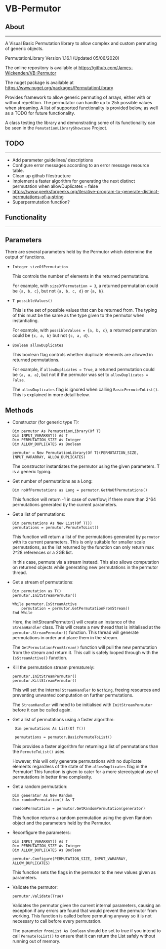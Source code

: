# VB-Permutor

## About

---

A Visual Basic Permutation library to allow complex and custom permuting of generic objects.

PermutationLibrary Version 1.16.1 (Updated 05/06/2020)

The online repository is available at <https://github.com/James-Wickenden/VB-Permutor>

The nuget package is available at <https://www.nuget.org/packages/PermutationLibrary>

Provides framework to allow generic permuting of arrays, either with or without repetition.
The permutator can handle up to 255 possible values when streaming.
A list of supported functionality is provided below, as well as a TODO for future functionality.

A class testing the library and demonstrating some of its functionality can be seen in the `PemutationLibraryShowcase` Project.

## TODO

---

- Add parameter guidelines/ descriptions
- Configure error messages according to an error message resource table.
- Clean up github filestructure
- Implement a faster algorithm for generating the next distinct permutation when allowDuplicates = false
- <https://www.geeksforgeeks.org/iterative-program-to-generate-distinct-permutations-of-a-string>
- Superpermutation function?

## Functionality

---

## Parameters

There are several parameters held by the Permutor which determine the output of functions.

- `Integer sizeOfPermutation`

    This controls the number of elements in the returned permutations.

    For example, with `sizeOfPermutation = 3`, a returned permutation could be `{a, b, c}`, but not `{a, b, c, d}` or `{a, b}`.

- `T possibleValues()`

    This is the set of possible values that can be returned from. The typing of this must be the same as the type given to the permutor when instantiating.

    For example, with `possibleValues = {a, b, c}`, a returned permutation could be `{c, a, b}` but not `{c, a, d}`.

- `Boolean allowDuplicates`

    This boolean flag controls whether duplicate elements are allowed in returned permutations.

    For example, if `allowDuplicates = True`, a returned permutation could be `{a, a, a}`, but not if the permutor was set to `allowDuplicates = False`.

    The `allowDuplicates` flag is ignored when calling `BasicPermuteToList()`. This is explained in more detail below.

## Methods

- Constructor (for generic type T):

    ```VB
    Dim permutor As PermutationLibrary(Of T)
    Dim INPUT_VARARRAY() As T
    Dim PERMUTATION_SIZE As Integer
    Dim ALLOW_DUPLICATES As Boolean

    permutor = New PermutationLibrary(Of T)(PERMUTATION_SIZE, INPUT_VARARRAY, ALLOW_DUPLICATES)
    ```

    The constructor instantiates the permutor using the given parameters. T is a generic typing.

- Get number of permutations as a Long:

    ```VB
    Dim noOfPermutations as Long = permutor.GetNoOfPermutations()
    ```

    This function will return -1 in case of overflow; if there more than 2^64 permutations generated by the current parameters.

- Get a list of permutations:

    ```VB
    Dim permutations As New List(Of T())
    permutations = permutor.PermuteToList()
    ```

    This function will return a list of the permutations generated by `permutor` with its current parameters. This is only suitable for smaller scale permutations, as the list returned by the function can only return max 2^28 references or a 2GB list.

    In this case, permute via a stream instead. This also allows computation on returned objects while generating new permutations in the permutor thread.

- Get a stream of permutations:

    ```VB
    Dim permutation as T()
    permutor.InitStreamPermutor()

    While permutor.IsStreamActive
        permutation = permutor.GetPermutationFromStream()
    End While
    ```

    Here, the initStreamPermutor() will create an instance of the `StreamHandler` class. This will create a new thread that is initialised at the `permutor.StreamPermutor()` function. This thread will generate permutations in order and place them in the stream.

    The `GetPermutationFromStream()` function will pull the new permutation from the stream and return it. This call is safely looped through with the `IsStreamActive()` function.

- Kill the permutation stream prematurely:

     ```VB
    permutor.InitStreamPermutor()
    permutor.KillStreamPermutor()
    ```

    This will set the internal `StreamHandler` to `Nothing`, freeing resources and preventing unwanted computation on further permutations.

    The `StreamHandler` will need to be initialised with `InitStreamPermutor` before it can be called again.

- Get a list of permutations using a faster algorithm:

    ```VB
     Dim permutations As List(Of T())

     permutations = permutor.BasicPermuteToList()
    ```

    This provides a faster algorithm for returning a list of permutations than the `PermuteToList()` uses.

    However, this will only generate permutations with no duplicate elements regardless of the state of the `allowDuplicates` flag in the Permutor! This function is given to cater for a more stereotypical use of permutations in better time complexity.

- Get a random permutation:

    ```VB
    Dim generator As New Random
    Dim randomPermutation() As T

    randomPermutation = permutor.GetRandomPermutation(generator)
    ```

    This function returns a random permutation using the given Random object and the parameters held by the Permutor.

- Reconfigure the parameters:

    ```VB
    Dim INPUT_VARARRAY() As T
    Dim PERMUTATION_SIZE As Integer
    Dim ALLOW_DUPLICATES As Boolean

    permutor.Configure(PERMUTATION_SIZE, INPUT_VARARRAY, ALLOW_DUPLICATES)
    ```

    This function sets the flags in the permutor to the new values given as parameters.

- Validate the permutor:

    ```VB
    permutor.Validate(True)
    ```

    Validates the permutor given the current internal parameters, causing an exception if any errors are found that would prevent the permutor from working. This function is called before permuting anyway so it is not necessary to call before every permutation.

    The parameter `fromList As Boolean` should be set to true if you intend to call `PermuteToList()` to ensure that it can return the List safely without running out of memory.
    